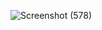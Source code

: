 ![Screenshot (578)](https://github.com/Tejal94/form1.io/assets/110964730/2dee8d2b-84a0-4088-abb7-148abc2663dd)
